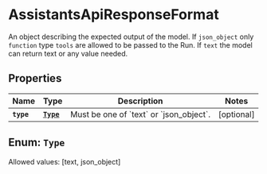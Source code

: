 

# AssistantsApiResponseFormat

An object describing the expected output of the model. If `json_object` only `function` type `tools` are allowed to be passed to the Run. If `text` the model can return text or any value needed. 

## Properties

Name | Type | Description | Notes
------------ | ------------- | ------------- | -------------
**`type`** | [**`Type`**](#`Type`) | Must be one of &#x60;text&#x60; or &#x60;json_object&#x60;. |  [optional]


## Enum: `Type`
Allowed values: [text, json_object]




